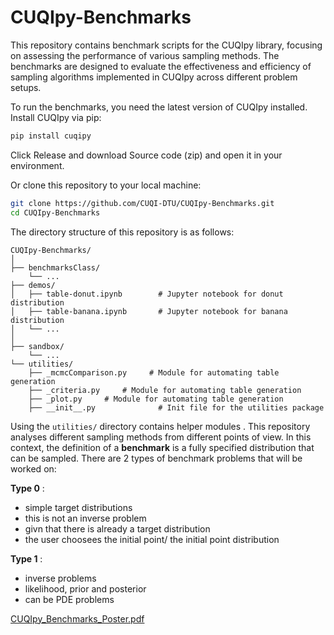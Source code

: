 # CUQIpy-Benchmarks

This repository contains benchmark scripts for the CUQIpy library, focusing on assessing the performance of various sampling methods. The benchmarks are designed to evaluate the effectiveness and efficiency of sampling algorithms implemented in CUQIpy across different problem setups.


To run the benchmarks, you need the latest version of CUQIpy installed. Install CUQIpy via pip:

```bash
pip install cuqipy
```

Click Release and download Source code (zip) and open it in your environment.

Or clone this repository to your local machine:

```bash
git clone https://github.com/CUQI-DTU/CUQIpy-Benchmarks.git
cd CUQIpy-Benchmarks
```

The directory structure of this repository is as follows:

```plaintext
CUQIpy-Benchmarks/
│
├── benchmarksClass/
    └── ...
├── demos/
│   ├── table-donut.ipynb        # Jupyter notebook for donut distribution
│   ├── table-banana.ipynb       # Jupyter notebook for banana distribution
│   └── ...
│
├── sandbox/
    └── ...
└── utilities/
    ├── _mcmcComparison.py     # Module for automating table generation
    ├── _criteria.py     # Module for automating table generation
    ├── _plot.py     # Module for automating table generation
    ├── __init__.py              # Init file for the utilities package
```
Using the `utilities/` directory contains helper modules . This repository analyses different sampling methods from different points of view. 
In this context, the definition of a __benchmark__ is a fully specified distribution that can be sampled. There are 2 types of benchmark problems that will be worked on:

__Type 0__ : 
- simple target distributions
- this is not an inverse problem
- givn that there is already a target distribution
- the user choosees the initial point/ the initial point distribution


__Type 1__ :
- inverse problems
- likelihood, prior and  posterior
- can be PDE problems



[CUQIpy_Benchmarks_Poster.pdf](https://github.com/user-attachments/files/17147237/DTU_Poster_tania_goia.pdf)
